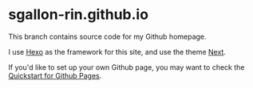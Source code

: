 # sgallon-rin.github.io

This branch contains source code for my Github homepage.

I use [Hexo](https://hexo.io) as the framework for this site, and use the theme [Next](https://github.com/theme-next/hexo-theme-next).

If you'd like to set up your own Github page, you may want to check the [Quickstart for Github Pages](https://docs.github.com/en/pages/quickstart).

